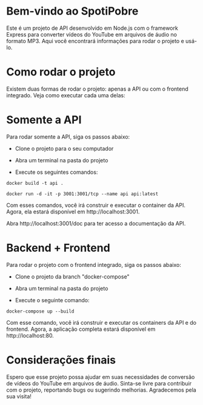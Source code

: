 # Bem-vindo ao SpotiPobre
Este é um projeto de API desenvolvido em Node.js com o framework Express para converter vídeos do YouTube em arquivos de áudio no formato MP3. 
Aqui você encontrará informações para rodar o projeto e usá-lo.

# Como rodar o projeto
Existem duas formas de rodar o projeto: apenas a API ou com o frontend integrado. Veja como executar cada uma delas:

# Somente a API
Para rodar somente a API, siga os passos abaixo:

- Clone o projeto para o seu computador

- Abra um terminal na pasta do projeto

- Execute os seguintes comandos:

```
docker build -t api .
```
```
docker run -d -it -p 3001:3001/tcp --name api api:latest
```
Com esses comandos, você irá construir e executar o container da API. Agora, ela estará disponível em http://localhost:3001.

Abra http://localhost:3001/doc para ter acesso a documentação da API.

# Backend + Frontend
Para rodar o projeto com o frontend integrado, siga os passos abaixo:

- Clone o projeto da branch "docker-compose"

- Abra um terminal na pasta do projeto

- Execute o seguinte comando:

```
docker-compose up --build
```

Com esse comando, você irá construir e executar os containers da API e do frontend. Agora, a aplicação completa estará disponível em http://localhost:80.


# Considerações finais
Espero que esse projeto possa ajudar em suas necessidades de conversão de vídeos do YouTube em arquivos de áudio. Sinta-se livre para contribuir com o projeto, reportando bugs ou sugerindo melhorias. Agradecemos pela sua visita!
